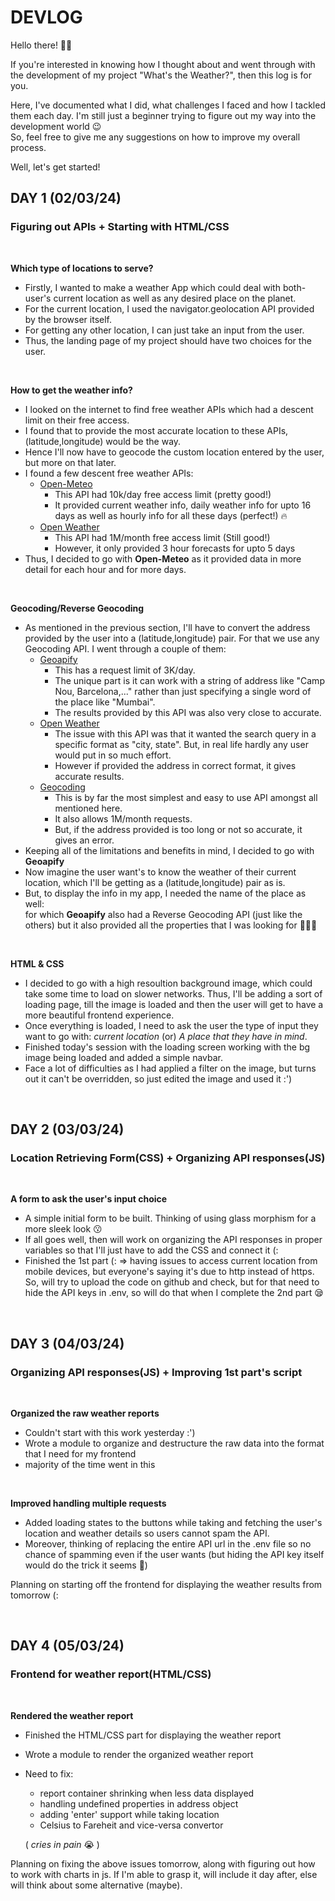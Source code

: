 # DEVLOG
Hello there! 👋🏻

If you're interested in knowing how I thought about and went through with the development of my project "What's the Weather?", then this log is for you.

Here, I've documented what I did, what challenges I faced and how I tackled them each day. I'm still just a beginner trying to figure out my way into the development world 😉<br>
So, feel free to give me any suggestions on how to improve my overall process. 

Well, let's get started!

## DAY 1 (02/03/24)
### Figuring out APIs + Starting with HTML/CSS 
<br>

**Which type of locations to serve?**
- Firstly, I wanted to make a weather App which could deal with both- user's current location as well as any desired place on the planet.
- For the current location, I used the navigator.geolocation API provided by the browser itself.
- For getting any other location, I can just take an input from the user.
- Thus, the landing page of my project should have two choices for the user.

<br>

**How to get the weather info?**
- I looked on the internet to find free weather APIs which had a descent limit on their free access.
- I found that to provide the most accurate location to these APIs, (latitude,longitude) would be the way.
- Hence I'll now have to geocode the custom location entered by the user, but more on that later. 
- I found a few descent free weather APIs:
    - [Open-Meteo](https://open-meteo.com/)<br>
        - This API had 10k/day free access limit (pretty good!)
        - It provided current weather info, daily weather info for upto 16 days as well as hourly info for all these days (perfect!) 🔥
    - [Open Weather](https://openweathermap.org/api)<br>
        - This API had 1M/month free access limit (Still good!)
        - However, it only provided 3 hour forecasts for upto 5 days
- Thus, I decided to go with **Open-Meteo** as it provided data in more detail for each hour and for more days.

<br>

**Geocoding/Reverse Geocoding**
- As mentioned in the previous section, I'll have to convert the address provided by the user into a (latitude,longitude) pair. For that we use any Geocoding API. I went through a couple of them:
    - [Geoapify](https://apidocs.geoapify.com/docs/geocoding/forward-geocoding/#about)<br>
        - This has a request limit of 3K/day.
        - The unique part is it can work with a string of address like "Camp Nou, Barcelona,..." rather than just specifying a single word of the place like "Mumbai".
        - The results provided by this API was also very close to accurate.
    - [Open Weather](https://openweathermap.org/api/geocoding-api)<br>
        - The issue with this API was that it wanted the search query in a specific format as "city, state". But, in real life hardly any user would put in so much effort.
        - However if provided the address in correct format, it gives accurate results.
    - [Geocoding](https://geocode.maps.co/)<br>
        - This is by far the most simplest and easy to use API amongst all mentioned here.
        - It also allows 1M/month requests.
        - But, if the address provided is too long or not so accurate, it gives an error.
- Keeping all of the limitations and benefits in mind, I decided to go with **Geoapify**
- Now imagine the user want's to know the weather of their current location, which I'll be getting as a (latitude,longitude) pair as is.
- But, to display the info in my app, I needed the name of the place as well:<br>
for which **Geoapify** also had a Reverse Geocoding API (just like the others) but it also provided all the properties that I was looking for 🙇🏻‍♂️


<br>

**HTML & CSS**
- I decided to go with a high resoultion background image, which could take some time to load on slower networks. Thus, I'll be adding a sort of loading page, till the image is loaded and then the user will get to have a more beautiful frontend experience.
- Once everything is loaded, I need to ask the user the type of input they want to go with: *current location* (or) *A place that they have in mind*.
- Finished today's session with the loading screen working with the bg image being loaded and added a simple navbar.
- Face a lot of difficulties as I had applied a filter on the image, but turns out it can't be overridden, so just edited the image and used it :')

<br>

## DAY 2 (03/03/24)
### Location Retrieving Form(CSS) + Organizing API responses(JS)
<br>

**A form to ask the user's input choice**
- A simple initial form to be built. Thinking of using glass morphism for a more sleek look 😗
- If all goes well, then will work on organizing the API responses in proper variables so that I'll just have to add the CSS and connect it (:
- Finished the 1st part (: => having issues to access current location from mobile devices, but everyone's saying it's due to http instead of https. So, will try to upload the code on github and check, but for that need to hide the API keys in .env, so will do that when I complete the 2nd part 😪

<br>

## DAY 3 (04/03/24)
### Organizing API responses(JS) + Improving 1st part's script
<br>

**Organized the raw weather reports**
- Couldn't start with this work yesterday :')
- Wrote a module to organize and destructure the raw data into the format that I need for my frontend
- majority of the time went in this

<br>

**Improved handling multiple requests**
- Added loading states to the buttons while taking and fetching the user's location and weather details so users cannot spam the API.
- Moreover, thinking of replacing the entire API url in the .env file so no chance of spamming even if the user wants (but hiding the API key itself would do the trick it seems 🤔)

Planning on starting off the frontend for displaying the weather results from tomorrow (:


<br>

## DAY 4 (05/03/24)
### Frontend for weather report(HTML/CSS)
<br>

**Rendered the weather report**
- Finished the HTML/CSS part for displaying the weather report
- Wrote a module to render the organized weather report
- Need to fix: 
    - report container shrinking when less data displayed
    - handling undefined properties in address object
    - adding 'enter' support while taking location
    - Celsius to Fareheit and vice-versa convertor
    
    ( *cries in pain* 😭 )

Planning on fixing the above issues tomorrow, along with figuring out how to work with charts in js. If I'm able to grasp it, will include it day after, else will think about some alternative (maybe).